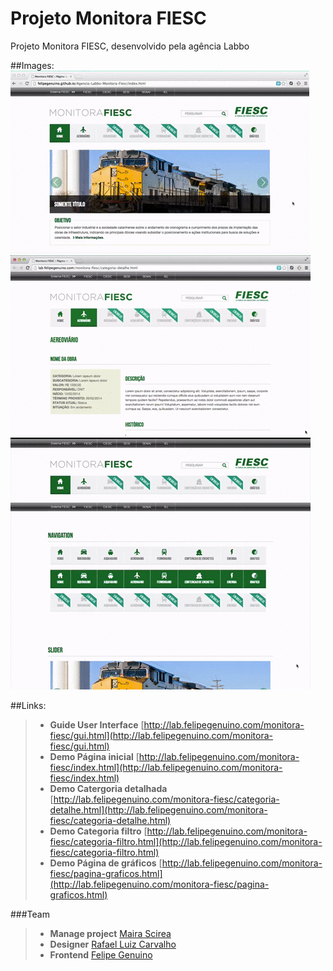 # Projeto Monitora FIESC
Projeto Monitora FIESC, desenvolvido pela agência Labbo

##Images:
![imagem](https://raw.githubusercontent.com/felipegenuino/Agencia-Labbo-Monitora-Fiesc/gh-pages/images/gif/video-1.gif)
![imagem](https://raw.githubusercontent.com/felipegenuino/Agencia-Labbo-Monitora-Fiesc/gh-pages/images/gif/video-2.gif)
![imagem](https://raw.githubusercontent.com/felipegenuino/Agencia-Labbo-Monitora-Fiesc/gh-pages/images/gif/video-3.gif)
![imagem](https://raw.githubusercontent.com/felipegenuino/Agencia-Labbo-Monitora-Fiesc/gh-pages/images/gif/video-4.gif)

##Links:
>- **Guide User Interface** [http://lab.felipegenuino.com/monitora-fiesc/gui.html](http://lab.felipegenuino.com/monitora-fiesc/gui.html)
>- **Demo Página inicial** [http://lab.felipegenuino.com/monitora-fiesc/index.html](http://lab.felipegenuino.com/monitora-fiesc/index.html)
>- **Demo Catergoria detalhada** [http://lab.felipegenuino.com/monitora-fiesc/categoria-detalhe.html](http://lab.felipegenuino.com/monitora-fiesc/categoria-detalhe.html)
>- **Demo Categoria filtro** [http://lab.felipegenuino.com/monitora-fiesc/categoria-filtro.html](http://lab.felipegenuino.com/monitora-fiesc/categoria-filtro.html)
>- **Demo Página de gráficos** [http://lab.felipegenuino.com/monitora-fiesc/pagina-graficos.html](http://lab.felipegenuino.com/monitora-fiesc/pagina-graficos.html)

  
###Team
>- **Manage project** [Maira Scirea](https://www.linkedin.com/profile/view?id=80148868)
>- **Designer** [Rafael Luiz Carvalho](https://www.labbo.com.br)
>- **Frontend** [Felipe Genuino](http://felipegenuino.com)


